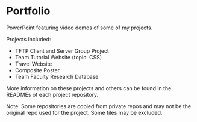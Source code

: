 # Portfolio

PowerPoint featuring video demos of some of my projects.

Projects included:
- TFTP Client and Server Group Project
- Team Tutorial Website (topic: CSS)
- Travel Website
- Composite Poster
- Team Faculty Research Database

More information on these projects and others can be found in the READMEs of each project repository.

Note: Some repositories are copied from private repos and may not be the original repo used for the project.  Some files may be excluded.
